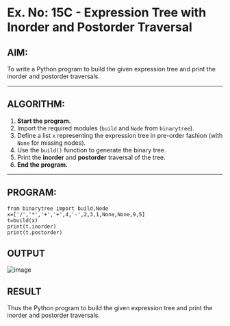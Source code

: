 # Ex. No: 15C - Expression Tree with Inorder and Postorder Traversal

## AIM:
To write a Python program to build the given expression tree and print the inorder and postorder traversals.

---

## ALGORITHM:

1. **Start the program.**
2. Import the required modules (`build` and `Node` from `binarytree`).
3. Define a list `x` representing the expression tree in pre-order fashion (with `None` for missing nodes).
4. Use the `build()` function to generate the binary tree.
5. Print the **inorder** and **postorder** traversal of the tree.
6. **End the program.**

---

## PROGRAM:

```
from binarytree import build,Node
x=['/','*','+','+',4,'-',2,3,1,None,None,9,5]
t=build(x)
print(t.inorder)
print(t.postorder)
```

## OUTPUT
![image](https://github.com/user-attachments/assets/f8143b83-c568-4201-9fbb-9cea2527d895)

## RESULT
Thus the Python program to build the given expression tree and print the inorder and postorder traversals.

